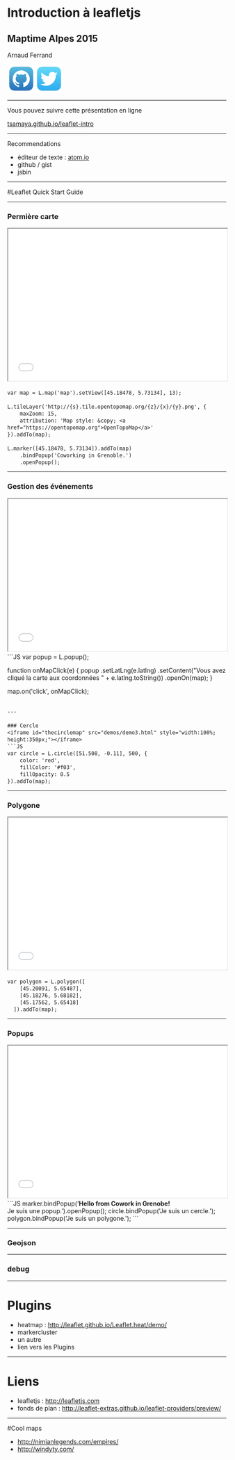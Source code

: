 # Introduction à leafletjs
## Maptime Alpes 2015
Arnaud Ferrand

[![octocat](images/github.png)<!-- .element style="border: 0; box-shadow: none;" -->](https://github.com/tsamaya/)<!-- .element: target="_blank" -->[![octocat](images/twitter.png)<!-- .element style="border: 0; box-shadow: none;" -->](https://twitter.com/arferrand/)<!-- .element: target="_blank" -->

---

Vous pouvez suivre cette présentation en ligne

[tsamaya.github.io/leaflet-intro](http://tsamaya.github.io/leaflet-intro)<!-- .element: target="_blank" -->

---

Recommendations

- éditeur de texte : [atom.io](http://atom.io)<!-- .element: target="_blank" -->
- github / gist
- jsbin

---

#Leaflet Quick Start Guide

---

### Permière carte

<iframe id="thefirstmap" src="demos/demo1.html" style="width:100%; height:350px;"></iframe>

```JS
var map = L.map('map').setView([45.18478, 5.73134], 13);

L.tileLayer('http://{s}.tile.opentopomap.org/{z}/{x}/{y}.png', {
    maxZoom: 15,
    attribution: 'Map style: &copy; <a href="https://opentopomap.org">OpenTopoMap</a>'
}).addTo(map);

L.marker([45.18478, 5.73134]).addTo(map)
    .bindPopup('Coworking in Grenoble.')
    .openPopup();
```

---

### Gestion des événements
<iframe id="theclickmap" src="demos/demo2.html" style="width:100%; height:350px;"></iframe>
```JS
var popup = L.popup();

function onMapClick(e) {
    popup
        .setLatLng(e.latlng)
        .setContent("Vous avez cliqué la carte aux coordonnées " + e.latlng.toString())
        .openOn(map);
}

map.on('click', onMapClick);
```

---

### Cercle
<iframe id="thecirclemap" src="demos/demo3.html" style="width:100%; height:350px;"></iframe>
```JS
var circle = L.circle([51.508, -0.11], 500, {
    color: 'red',
    fillColor: '#f03',
    fillOpacity: 0.5
}).addTo(map);
```

---

### Polygone
<iframe id="thepolygonmap" src="demos/demo4.html" style="width:100%; height:350px;"></iframe>

```JS
var polygon = L.polygon([
    [45.20091, 5.65487],
    [45.18276, 5.68182],
    [45.17562, 5.65418]
  ]).addTo(map);
```

---

### Popups
<iframe id="thepopupsonmap" src="demos/demo5.html" style="width:100%; height:350px;"></iframe>
```JS
marker.bindPopup('<b>Hello from Cowork in Grenobe!</b><br>Je suis une popup.').openPopup();
circle.bindPopup('Je suis un cercle.');
polygon.bindPopup('Je suis un  polygone.');
```

---

### Geojson

---

### debug

---

# Plugins

- heatmap : http://leaflet.github.io/Leaflet.heat/demo/
- markercluster
- un autre
- lien vers les Plugins

---

# Liens
- leafletjs : http://leafletjs.com<!-- .element: target="_blank" -->
- fonds de plan : http://leaflet-extras.github.io/leaflet-providers/preview/<!-- .element: target="_blank" -->

---

#Cool maps
- http://nimianlegends.com/empires/ <!-- .element: target="_blank" -->
- http://windyty.com/<!-- .element: target="_blank" -->
